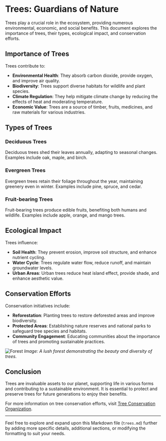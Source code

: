 # Trees: Guardians of Nature

Trees play a crucial role in the ecosystem, providing numerous environmental, economic, and social benefits. This document explores the importance of trees, their types, ecological impact, and conservation efforts.

## Importance of Trees

Trees contribute to:
- **Environmental Health**: They absorb carbon dioxide, provide oxygen, and improve air quality.
- **Biodiversity**: Trees support diverse habitats for wildlife and plant species.
- **Climate Regulation**: They help mitigate climate change by reducing the effects of heat and moderating temperature.
- **Economic Value**: Trees are a source of timber, fruits, medicines, and raw materials for various industries.

## Types of Trees

### Deciduous Trees
Deciduous trees shed their leaves annually, adapting to seasonal changes. Examples include oak, maple, and birch.

### Evergreen Trees
Evergreen trees retain their foliage throughout the year, maintaining greenery even in winter. Examples include pine, spruce, and cedar.

### Fruit-bearing Trees
Fruit-bearing trees produce edible fruits, benefiting both humans and wildlife. Examples include apple, orange, and mango trees.

## Ecological Impact

Trees influence:
- **Soil Health**: They prevent erosion, improve soil structure, and enhance nutrient cycling.
- **Water Cycle**: Trees regulate water flow, reduce runoff, and maintain groundwater levels.
- **Urban Areas**: Urban trees reduce heat island effect, provide shade, and enhance aesthetic value.

## Conservation Efforts

Conservation initiatives include:
- **Reforestation**: Planting trees to restore deforested areas and improve biodiversity.
- **Protected Areas**: Establishing nature reserves and national parks to safeguard tree species and habitats.
- **Community Engagement**: Educating communities about the importance of trees and promoting sustainable practices.

![Forest](https://images.unsplash.com/photo-1448375240586-882707db888b)
*Image: A lush forest demonstrating the beauty and diversity of trees.*

## Conclusion

Trees are invaluable assets to our planet, supporting life in various forms and contributing to a sustainable environment. It is essential to protect and preserve trees for future generations to enjoy their benefits.

For more information on tree conservation efforts, visit [Tree Conservation Organization](https://treesconservation.org).

---

Feel free to explore and expand upon this Markdown file (`trees.md`) further by adding more specific details, additional sections, or modifying the formatting to suit your needs.
